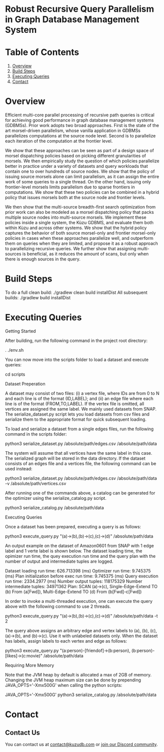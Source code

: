 # Robust Recursive Query Parallelism in Graph Database Management System

# Table of Contents
1. [Overview](#Overview)
2. [Build Steps](#Build-Steps)
3. [Executing Queries](#Executing-Queries)
4. [Contact](#Contact)

# Overview

Efficient multi-core parallel processing of recursive path queries is critical for achieving good performance in graph database management systems (GDBMSs). Prior work 
adopts two broad approaches. First is the state of the art morsel-driven parallelism, whose vanilla application in GDBMSs parallelizes computations at the source node 
level. Second is to parallelize each iteration of the computation at the frontier level.

We show that these approaches can be seen as part of a design space of morsel dispatching policies based on picking different granularities of morsels. We then 
empirically study the question of which policies parallelize better in practice under a variety of datasets and query workloads that contain one to
over hundreds of source nodes. We show that the policy of issuing source morsels alone can limit parallelism, as it can assign the entire
work of some queries to a single thread. On the other hand, issuing only frontier-level morsels limits parallelism due to sparse frontiers
in computations. We show that these two policies can be combined in a hybrid policy that issues morsels both at the source node and frontier levels. 

We then show that the multi-source breadth-first search optimization from prior work can also be modeled as a morsel dispatching policy that packs multiple source nodes 
into multi-source morsels. We implement these policies inside a single system, the Kùzu GDBMS, and evaluate them both within Kùzu and across other systems. We show that 
the hybrid policy captures the behavior of both source morsel-only and frontier morsel-only policies in cases when these approaches parallelize well, and outperform them 
on queries when they are limited, and propose it as a robust approach to parallelizing recursive queries. We further show that assigning multi-sources is beneficial, as 
it reduces the amount of scans, but only when there is enough sources in the query.

# Build Steps

 To do a full clean build: ./gradlew clean build installDist
 All subsequent builds: ./gradlew build installDist


# Executing Queries

Getting Started

After building, run the following command in the project root directory:

. ./env.sh

You can now move into the scripts folder to load a dataset and execute queries:

cd scripts

Dataset Preperation

A dataset may consist of two files: (i) a vertex file, where IDs are from 0 to N and each line is of the format (ID,LABEL); and (ii) an edge file where each line is of the format (FROM,TO,LABEL). If the vertex file is omitted, all vertices are assigned the same label. We mainly used datasets from SNAP. The serialize_dataset.py script lets you load datasets from csv files and serialize them to the appropriate format for quick subsequent loading.

To load and serialize a dataset from a single edges files, run the following command in the scripts folder:

python3 serialize_dataset.py /absolute/path/edges.csv /absolute/path/data

The system will assume that all vertices have the same label in this case. The serialized graph will be stored in the data directory. If the dataset consists of an edges file and a vertices file, the following command can be used instead:

python3 serialize_dataset.py /absolute/path/edges.csv /absolute/path/data -v /absolute/path/vertices.csv

After running one of the commands above, a catalog can be generated for the optimizer using the serialize_catalog.py script.

python3 serialize_catalog.py /absolute/path/data  

Executing Queries

Once a dataset has been prepared, executing a query is as follows:

python3 execute_query.py "(a)->(b),(b)->(c),(c)->(d)" /absolute/path/data

An output example on the dataset of Amazon0601 from SNAP with 1 edge label and 1 verte label is shown below. The dataset loading time, the opimizer run time, the quey execution run time and the query plan with the number of output and intermediate tuples are logged.

Dataset loading run time: 626.713398 (ms)
Optimizer run time: 9.745375 (ms)
Plan initialization before exec run time: 9.745375 (ms)
Query execution run time: 2334.2977 (ms)
Number output tuples: 118175329
Number intermediate tuples: 34971362
Plan: SCAN (a)->(c), Single-Edge-Extend TO (b) From (a[Fwd]), Multi-Edge-Extend TO (d) From (b[Fwd]-c[Fwd])

In order to invoke a multi-threaded execution, one can execute the query above with the following command to use 2 threads.

python3 execute_query.py "(a)->(b),(b)->(c),(c)->(d)" /absolute/path/data -t 2

The query above assigns an arbitrary edge and vertex labels to (a), (b), (c), (a)->(b), and (b)->(c). Use it with unlabeled datasets only. When the dataset has labels, assign labels to each vertex and edge as follows:

python3 execute_query.py "(a:person)-[friendof]->(b:person), (b:person)-[likes]->(c:movie)" /absolute/path/data

Requiring More Memory

Note that the JVM heap by default is allocated a max of 2GB of memory. Changing the JVM heap maximum size can be done by prepending JAVA_OPTS='-Xmx500G' when calling the python scripts:

JAVA_OPTS='-Xmx500G' python3 serialize_catalog.py /absolute/path/data  


# Contact



## Contact Us
You can contact us at [contact@kuzudb.com](mailto:contact@kuzudb.com) or [join our Discord community](https://discord.gg/VtX2gw9Rug).

